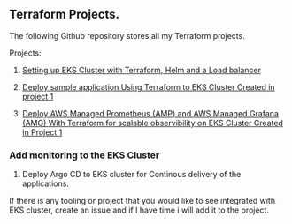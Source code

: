 ## Terraform Projects. 

The following Github repository stores all my Terraform projects. 

Projects:
1. [Setting up EKS Cluster with Terraform, Helm and a Load balancer](https://github.com/mnforba/terraform-Projects/tree/main/eks)

2. [Deploy sample application Using Terraform to EKS Cluster Created in project 1](https://github.com/mnforba/terraform-Projects/tree/main/applications/sample-application-nginx)

3. [Deploy AWS Managed Prometheus (AMP) and AWS Managed Grafana (AMG) With Terraform for scalable observibility on EKS Cluster Created in Project 1](https://github.com/mnforba/terraform-Projects/tree/main/monitoring) 


### Add monitoring to the EKS Cluster

1. Deploy Argo CD to EKS cluster for Continous delivery of the applications. 

If there is any tooling or project that you would like to see integrated with EKS cluster, create an issue and if I have time i will add it to the project. 